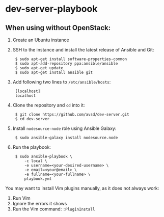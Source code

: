 # dev-server-playbook

## When using without OpenStack:


1. Create an Ubuntu instance
2. SSH to the instance and install the latest release of Ansible and Git:

        $ sudo apt-get install software-properties-common
        $ sudo apt-add-repository ppa:ansible/ansible
        $ sudo apt-get update
        $ sudo apt-get install ansible git

3. Add following two lines to ``/etc/ansible/hosts``:

        [localhost]
        localhost

4. Clone the repository and ``cd`` into it:

        $ git clone https://github.com/avsd/dev-server.git
        $ cd dev-server

5. Install ``nodesource-node`` role using Ansible Galaxy:

        $ sudo ansible-galaxy install nodesource.node

6. Run the playbook:

        $ sudo ansible-playbook \
            -c local \
            -e username=<your-desired-username> \
            -e email=<your@email> \
            -e fullname=<your-fullname> \
            playbook.yml

You may want to install Vim plugins manually, as it does not always work:

1. Run Vim
2. Ignore the errors it shows
3. Run the Vim command: ``:PluginInstall``
